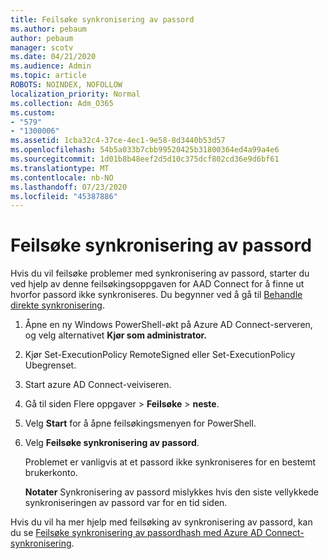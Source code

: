 ```yaml
---
title: Feilsøke synkronisering av passord
ms.author: pebaum
author: pebaum
manager: scotv
ms.date: 04/21/2020
ms.audience: Admin
ms.topic: article
ROBOTS: NOINDEX, NOFOLLOW
localization_priority: Normal
ms.collection: Adm_O365
ms.custom:
- "579"
- "1300006"
ms.assetid: 1cba32c4-37ce-4ec1-9e58-8d3440b53d57
ms.openlocfilehash: 54b5a033b7cbb99520425b31800364ed4a99a4e6
ms.sourcegitcommit: 1d01b8b48eef2d5d10c375dcf802cd36e9d6bf61
ms.translationtype: MT
ms.contentlocale: nb-NO
ms.lasthandoff: 07/23/2020
ms.locfileid: "45387886"
---
```

# <a name="troubleshoot-password-synchronization"></a>Feilsøke synkronisering av passord

Hvis du vil feilsøke problemer med synkronisering av passord, starter du ved hjelp av denne feilsøkingsoppgaven for AAD Connect for å finne ut hvorfor passord ikke synkroniseres. Du begynner ved å gå til [Behandle direkte synkronisering](https://admin.microsoft.com/AdminPortal/Home#/dirsyncmanagement).  

1. Åpne en ny Windows PowerShell-økt på Azure AD Connect-serveren, og velg alternativet **Kjør som administrator.**

2. Kjør Set-ExecutionPolicy RemoteSigned eller Set-ExecutionPolicy Ubegrenset.

3. Start azure AD Connect-veiviseren.

4. Gå til siden Flere oppgaver > **Feilsøke**  >  **neste**.

5. Velg **Start** for å åpne feilsøkingsmenyen for PowerShell.

6. Velg **Feilsøke synkronisering av passord**.

    Problemet er vanligvis at et passord ikke synkroniseres for en bestemt brukerkonto.

    **Notater** Synkronisering av passord mislykkes hvis den siste vellykkede synkroniseringen av passord var for en tid siden.

Hvis du vil ha mer hjelp med feilsøking av synkronisering av passord, kan du se [Feilsøke synkronisering av passordhash med Azure AD Connect-synkronisering](https://docs.microsoft.com/azure/active-directory/hybrid/tshoot-connect-password-hash-synchronization).
